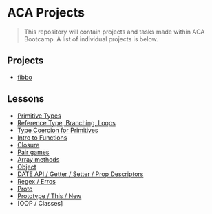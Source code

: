 # ACA Projects

> This repository will contain projects and tasks made within ACA Bootcamp.
> A list of individual projects is below.
## Projects
- [fibbo](https://github.com/Vahan11/first_repo/tree/main/fibbo)
## Lessons
- [Primitive Types](https://github.com/Vahan11/first_repo/tree/main/lesson-03-28-04-2021)
- [Reference Type, Branching, Loops](https://github.com/Vahan11/first_repo/tree/main/lesson-04-29-04-2021)
- [Type Coercion for Primitives](https://github.com/Vahan11/first_repo/tree/main/lesson-05-03-05-2021)
- [Intro to Functions](https://github.com/Vahan11/first_repo/tree/main/lesson-06-04-05-2021)
- [Closure](https://github.com/Vahan11/first_repo/tree/main/lesson-07-06-05-2021)
- [Pair games](https://github.com/Vahan11/first_repo/tree/main/lesson-09-10-05-2021)
- [Array methods](https://github.com/Vahan11/first_repo/tree/main/lesson-10-11-05-2021)
- [Object](https://github.com/Vahan11/first_repo/tree/main/lesson-12-14-05-2021)
- [DATE API / Getter / Setter / Prop Descriptors](https://github.com/Vahan11/first_repo/tree/main/lesson-13-17-05-2021)
- [Regex / Erros](https://github.com/Vahan11/first_repo/tree/main/lesson-14-18-05-2021)
- [Proto](https://github.com/Vahan11/ACA-Lessons/tree/main/lesson-15-19-05-2021)
- [Prototype / This / New](https://github.com/Vahan11/ACA-Lessons/tree/main/lesson-16-24-05-2021)
- [OOP / Classes]